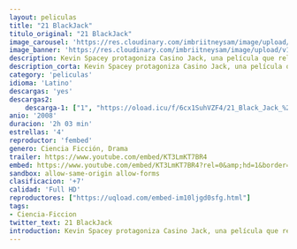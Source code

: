 ```yaml
---
layout: peliculas
title: "21 BlackJack"
titulo_original: "21 BlackJack"
image_carousel: 'https://res.cloudinary.com/imbriitneysam/image/upload/v1547702477/21-black-poster-min.jpg'
image_banner: 'https://res.cloudinary.com/imbriitneysam/image/upload/v1547702477/21-black-banner-min.jpg'
description: Kevin Spacey protagoniza Casino Jack, una película que relata las vivencias de un hombre que está empeñado en tener todo lo bueno que la vida puede ofrecerle. Inspirada en una serie de acontecimientos reales que ponen de manifiesto las aventuras de Jack Abramoff, quien con la ayuda de su socio Michael Scanlon, consiguen influenciar en los hombres más poderosos del planeta con la intención de crear un imperio personal de riqueza e influencia. Todo se les va aún más de las manos cuando meten en el ajo a un miembro de la mafia. 
description_corta: Kevin Spacey protagoniza Casino Jack, una película que relata las vivencias de un hombre que está empeñado en tener todo lo bueno que la vida puede ofrecerle. Inspirada en una serie de acontecimientos reales que ponen de manifiesto las aventuras de Jack Abramoff, quien con la
category: 'peliculas'
idioma: 'Latino'
descargas: 'yes'
descargas2:
    descarga-1: ["1", "https://oload.icu/f/6cx1SuhVZF4/21_Black_Jack_%282008%29.MP4.mp4", "https://www.google.com/s2/favicons?domain=openload.co","OpenLoad","https://res.cloudinary.com/imbriitneysam/image/upload/v1541473684/mexico.png", "Latino", "Full HD"]
anio: '2008'
duracion: '2h 03 min'
estrellas: '4'
reproductor: 'fembed'
genero: Ciencia Ficción, Drama
trailer: https://www.youtube.com/embed/KT3LmKT7BR4
embed: https://www.youtube.com/embed/KT3LmKT7BR4?rel=0&amp;hd=1&border=0&wmode=opaque&enablejsapi=1&modestbranding=1&controls=1&showinfo=1
sandbox: allow-same-origin allow-forms
clasificacion: '+7'
calidad: 'Full HD'
reproductores: ["https://uqload.com/embed-im10ljgd0sfg.html"]
tags:
- Ciencia-Ficcion
twitter_text: 21 BlackJack
introduction: Kevin Spacey protagoniza Casino Jack, una película que relata las vivencias de un hombre que está empeñado en tener todo lo bueno que la vida puede ofrecerle. Inspirada en una serie de acontecimientos reales que ponen de manifiesto las aventuras de Jack Abramoff, quien con la
---
```












